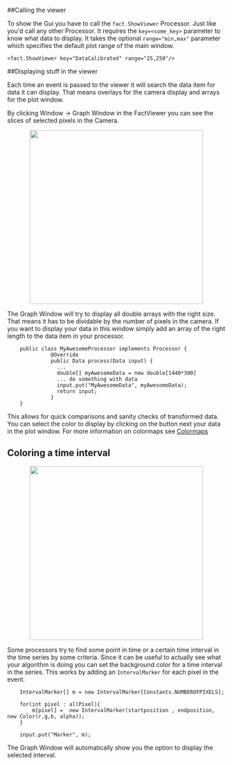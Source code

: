##Calling the viewer

To show the Gui you have to call the `fact.ShowViewer` Processor. Just like you'd call any other Processor.
It requires the `key=<some_key>` parameter to know what data to display. It takes the optional `range="min,max"` 
parameter which specifies the default plot range of the main window.

    
    <fact.ShowViewer key="DataCalibrated" range="25,250"/>



##Displaying stuff in the viewer

Each time an event is passed to the viewer it will search the data item for data it can display. That means
overlays for the camera display and arrays for the plot window.

By clicking Window -> Graph Window in the FactViewer you can see the slices of selected pixels in the Camera.

<div style="text-align: center;">
   <img src="../images/graph_window_multiple.png" style="width:400px;" />
</div>

The Graph Window will try to display all double arrays with the right size. That means it has to be dividable
by the number of pixels in the camera. If you want to display your data in this window simply add an 
array of the right length to the data item in your processor. 

        public class MyAwesomeProcessor implements Processor {
                  @Override
                  public Data process(Data input) {
                    ...
                    double[] myAwesomeData = new double[1440*300]
                    ... do something with data
                    input.put("MyAwesomeData", myAwesomeData);
                    return input;
                  }
        }
        
        
This allows for quick comparisons and sanity checks of transformed data. You can select the color to display
by clicking on the button next your data in the plot window. For more information on colormaps see 
[Colormaps](colormaps.html)


## Coloring a time interval

<div style="text-align: center;">
   <img src="../images/graph_window_marker.png" style="width:400px;" />
</div>


Some processors try to find some point in time or a certain time interval in the time series by some criteria.
Since it can be useful to actually see what your algorithm is doing you can set the background color for a time interval
in the series. This works by adding an `IntervalMarker` for each pixel in the event.

        IntervalMarker[] m = new IntervalMarker[Constants.NUMBEROFPIXELS];

        for(int pixel : allPixel){
            m[pixel] =  new IntervalMarker(startposition , endposition, new Color(r,g,b, alpha));
        }

        input.put("Marker", m);

The Graph Window will automatically show you the option to display the selected interval.
